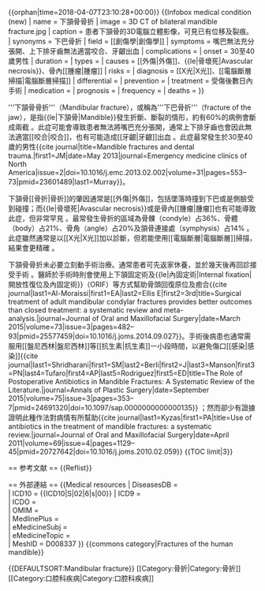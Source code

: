 {{orphan|time=2018-04-07T23:10:28+00:00}}
{{Infobox medical condition (new)
| name            = 下頷骨骨折
| image           = 3D CT of bilateral mandible fracture.jpg
| caption         = 患者下頷骨的3D電腦立體影像，可見已有位移及裂痕。
| synonyms        = 下巴骨折
| field           = [[創傷學|創傷學]]
| symptoms        = 嘴巴無法充分張開、上下排牙齒無法適當咬合、牙齦出血<ref name=Mur2013/>
| complications   = 
| onset           = 30至40歲男性<ref name=Mur2013/>
| duration        = 
| types           = 
| causes          = [[外傷|外傷]]、{{le|骨壞死|Avascular necrosis}}、骨內[[腫瘤|腫瘤]]<ref name=Mur2013/>
| risks           = 
| diagnosis       = [[X光|X光]]、[[電腦斷層掃描|電腦斷層掃描]]<ref name=Mur2013/>
| differential    = 
| prevention      = 
| treatment       = 受傷後數日內手術<ref name=Mur2013/>
| medication      = 
| prognosis       = 
| frequency       = 
| deaths          = 
}}

'''下頷骨骨折'''（Mandibular fracture），或稱為'''下巴骨折'''（fracture of the jaw），是指{{le|下頷骨|Mandible}}發生折斷、斷裂的情形，約有60%的病例會斷成兩截<ref name=Mur2013/> 。此症可能會導致患者無法將嘴巴充分張開，通常上下排牙齒也會因此無法適當[[咬合|咬合]]，也有可能造成[[牙齦|牙齦]]出血<ref name=Mur2013/> 。此症最常發生於30至40歲的男性<ref name="Mur2013">{{cite journal|title=Mandible fractures and dental trauma.|first1=JM|date=May 2013|journal=Emergency medicine clinics of North America|issue=2|doi=10.1016/j.emc.2013.02.002|volume=31|pages=553–73|pmid=23601489|last1=Murray}}</ref>。

下頷骨[[骨折|骨折]]的肇因通常是[[外傷|外傷]]，包括墜落時撞到下巴或是側臉受到碰撞；而{{le|骨壞死|Avascular necrosis}}或是骨內[[腫瘤|腫瘤]]也有可能導致此症，但非常罕見<ref name=Mur2013/> 。最常發生骨折的區域為骨髁（condyle）占36%、骨體（body）占21%、骨角（angle）占20%及頷骨連接處（symphysis）占14%<ref name=Mur2013/> 。此症雖然通常是以[[X光|X光]]加以診斷，但若能使用[[電腦斷層|電腦斷層]]掃描，結果會更精確<ref name=Mur2013/> 。 

下頷骨骨折未必要立刻動手術治療。通常患者可先返家休養，並於幾天後再回診接受手術<ref name=Mur2013/> 。醫師於手術時則會使用上下頷固定術及{{le|內固定術|Internal fixation|開放性復位及內固定術}}（ORIF）等方式幫助骨頭回復原位及癒合<ref>{{cite journal|last1=Al-Moraissi|first1=EA|last2=Ellis E|first2=3rd|title=Surgical treatment of adult mandibular condylar fractures provides better outcomes than closed treatment: a systematic review and meta-analysis.|journal=Journal of Oral and Maxillofacial Surgery|date=March 2015|volume=73|issue=3|pages=482–93|pmid=25577459|doi=10.1016/j.joms.2014.09.027}}</ref><ref name="Mur2013"/>。手術後病患也通常需服用[[盤尼西林|盤尼西林]]等[[抗生素|抗生素]]一小段時間，以避免傷口[[感染|感染]]<ref>{{cite journal|last1=Shridharani|first1=SM|last2=Berli|first2=J|last3=Manson|first3=PN|last4=Tufaro|first4=AP|last5=Rodriguez|first5=ED|title=The Role of Postoperative Antibiotics in Mandible Fractures: A Systematic Review of the Literature.|journal=Annals of Plastic Surgery|date=September 2015|volume=75|issue=3|pages=353–7|pmid=24691320|doi=10.1097/sap.0000000000000135}}</ref><ref name="Mur2013"/> ；然而卻少有證據證明此種作法對病情有所幫助<ref>{{cite journal|last1=Kyzas|first1=PA|title=Use of antibiotics in the treatment of mandible fractures: a systematic review.|journal=Journal of Oral and Maxillofacial Surgery|date=April 2011|volume=69|issue=4|pages=1129–45|pmid=20727642|doi=10.1016/j.joms.2010.02.059}}</ref>
{{TOC limit|3}}

== 参考文献 ==
{{Reflist}}

== 外部連結 ==
{{Medical resources
|  DiseasesDB     =  
|  ICD10          = {{ICD10|S|02|6|s|00}} 
|  ICD9           =  
|  ICDO           =  
|  OMIM           =  
|  MedlinePlus    =  
|  eMedicineSubj  =  
|  eMedicineTopic =  
|  MeshID         = D008337
}}
{{commons category|Fractures of the human mandible}}

{{DEFAULTSORT:Mandibular fracture}}
[[Category:骨折|Category:骨折]]
[[Category:口腔科疾病|Category:口腔科疾病]]